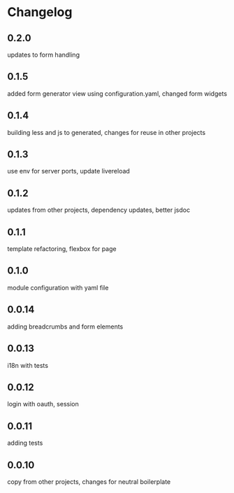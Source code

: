 # Changelog

## 0.2.0
updates to form handling

## 0.1.5
added form generator view using configuration.yaml, changed form widgets

## 0.1.4
building less and js to generated, changes for reuse in other projects

## 0.1.3
use env for server ports, update livereload

## 0.1.2
updates from other projects, dependency updates, better jsdoc

## 0.1.1
template refactoring, flexbox for page

## 0.1.0
module configuration with yaml file

## 0.0.14
adding breadcrumbs and form elements

## 0.0.13
i18n with tests

## 0.0.12
login with oauth, session

## 0.0.11
adding tests

## 0.0.10
copy from other projects, changes for neutral boilerplate
